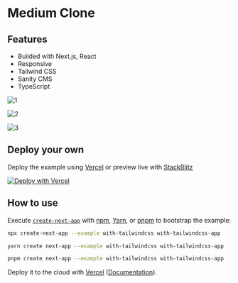 
# Medium Clone

## Features

- Builded with Next.js, React
- Responsive
- Tailwind CSS
- Sanity CMS
- TypeScript

![1](https://user-images.githubusercontent.com/32294454/185646500-3b88ed9c-5d12-4e95-b1b4-e0c3ec11ccdb.png)

![2](https://user-images.githubusercontent.com/32294454/185646542-1580499e-5dc4-4522-a5e6-2a58967eb0b5.png)

![3](https://user-images.githubusercontent.com/32294454/185646606-91c2f2e3-2357-4276-9ea6-f9634a0a8027.png)


## Deploy your own

Deploy the example using [Vercel](https://vercel.com?utm_source=github&utm_medium=readme&utm_campaign=next-example) or preview live with [StackBlitz](https://stackblitz.com/github/vercel/next.js/tree/canary/examples/with-tailwindcss)

[![Deploy with Vercel](https://vercel.com/button)](https://vercel.com/new/git/external?repository-url=https://github.com/vercel/next.js/tree/canary/examples/with-tailwindcss&project-name=with-tailwindcss&repository-name=with-tailwindcss)

## How to use

Execute [`create-next-app`](https://github.com/vercel/next.js/tree/canary/packages/create-next-app) with [npm](https://docs.npmjs.com/cli/init), [Yarn](https://yarnpkg.com/lang/en/docs/cli/create/), or [pnpm](https://pnpm.io) to bootstrap the example:

```bash
npx create-next-app --example with-tailwindcss with-tailwindcss-app
```

```bash
yarn create next-app --example with-tailwindcss with-tailwindcss-app
```

```bash
pnpm create next-app --example with-tailwindcss with-tailwindcss-app
```

Deploy it to the cloud with [Vercel](https://vercel.com/new?utm_source=github&utm_medium=readme&utm_campaign=next-example) ([Documentation](https://nextjs.org/docs/deployment)).
